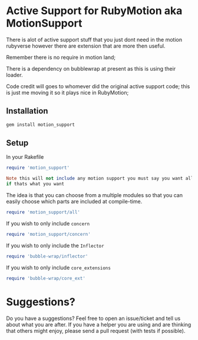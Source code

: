 # Active Support for RubyMotion aka MotionSupport

There is alot of active support stuff that you just dont need in the
motion rubyverse however there are extension that are more then useful.

Remember there is no require in motion land;

There is a dependency on bubblewrap at present as this is using their loader.

Code credit will goes to whomever did the original active support code;
this is just me moving it so it plays nice in RubyMotion; 

## Installation

```ruby
gem install motion_support
```

## Setup

In your Rakefile

```ruby
require 'motion_support'

Note this will not include any motion support you must say you want all
if thats what you want
```

The idea is that you can choose from a multiple modules so that you can easily choose which parts
are included at compile-time.

```ruby
require 'motion_support/all'
```

If you wish to only include `concern`

```ruby
require 'motion_support/concern'
```

If you wish to only include the `Inflector`

```ruby
require 'bubble-wrap/inflector'
```

If you wish to only include `core_extensions`

```ruby
require 'bubble-wrap/core_ext'
```

# Suggestions?

Do you have a suggestions? Feel free to open an
issue/ticket and tell us about what you are after. If you have a
helper you are using and are thinking that others might enjoy,
please send a pull request (with tests if possible).


